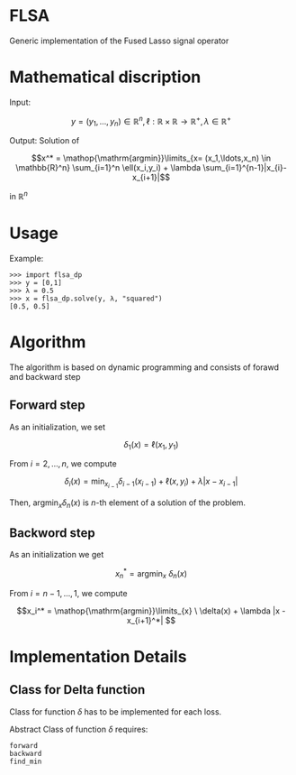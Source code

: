 # FLSA
Generic implementation of the Fused Lasso signal operator 

# Mathematical discription
Input: 

$$y = (y_1,\ldots,y_n) \in \mathbb{R}^n, \ell: \mathbb{R} \times \mathbb{R} \to \mathbb{R}^+ , \lambda \in \mathbb{R}^+$$ 

Output: Solution of

$$x^* = \mathop{\mathrm{argmin}}\limits_{x= (x_1,\ldots,x_n) \in \mathbb{R}^n} \sum_{i=1}^n \ell(x_i,y_i) + \lambda \sum_{i=1}^{n-1}|x_{i}-x_{i+1}|$$

in $\mathbb{R}^n$

# Usage
Example:
```
>>> import flsa_dp
>>> y = [0,1]
>>> λ = 0.5
>>> x = flsa_dp.solve(y, λ, "squared")
[0.5, 0.5]
```

# Algorithm
The algorithm is based on dynamic programming and consists of forawd and backward step

## Forward step
As an initialization, we set 

$$ \delta_1(x) = \ell(x_1,y_1) $$

From $i=2,\ldots ,n$, we compute 

$$\delta_i (x) = \min_{x_{i-1}} \delta_{i-1}(x_{i-1}) + \ell(x,y_i) + \lambda |x-x_{i-1}|$$

Then, $\mathop{\mathrm{argmin}}_{x} \delta_n (x)$ is $n$-th element of a solution of the problem.

## Backword step

As an initialization we get

$$x_n^* = \mathop{\mathrm{argmin}}_{x}\  \delta_n (x)$$

From $i=n-1,\ldots,1$, we compute

$$x_i^* = \mathop{\mathrm{argmin}}\limits_{x} \ \delta(x) + \lambda |x - x_{i+1}^*| $$

# Implementation Details

## Class for Delta function

Class for function $\delta$ has to be implemented for each loss.

Abstract Class of function $\delta$ requires:
```
forward
backward
find_min
```



